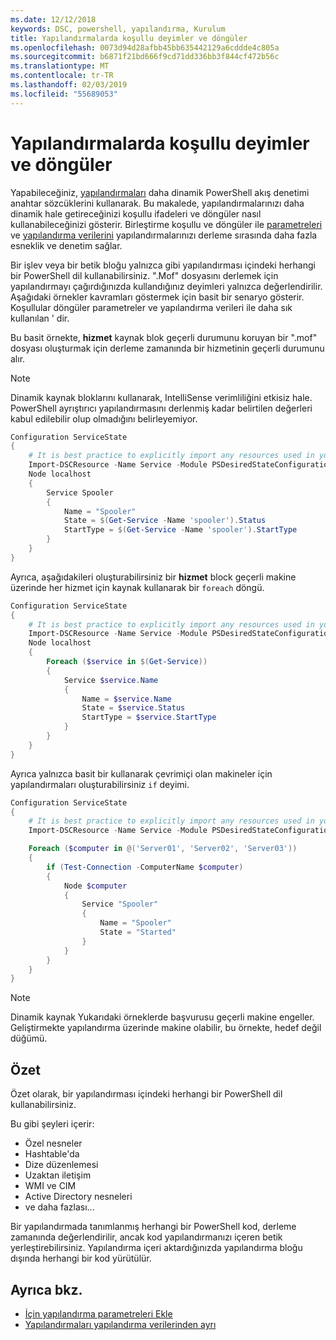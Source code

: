 ```yaml
---
ms.date: 12/12/2018
keywords: DSC, powershell, yapılandırma, Kurulum
title: Yapılandırmalarda koşullu deyimler ve döngüler
ms.openlocfilehash: 0073d94d28afbb45bb635442129a6cddde4c805a
ms.sourcegitcommit: b6871f21bd666f9cd71dd336bb3f844cf472b56c
ms.translationtype: MT
ms.contentlocale: tr-TR
ms.lasthandoff: 02/03/2019
ms.locfileid: "55689053"
---
```

# <a name="conditional-statements-and-loops-in-configurations"></a>Yapılandırmalarda koşullu deyimler ve döngüler

Yapabileceğiniz, [yapılandırmaları](configurations.md) daha dinamik PowerShell akış denetimi anahtar sözcüklerini kullanarak. Bu makalede, yapılandırmalarınızı daha dinamik hale getireceğinizi koşullu ifadeleri ve döngüler nasıl kullanabileceğinizi gösterir. Birleştirme koşullu ve döngüler ile [parametreleri](add-parameters-to-a-configuration.md) ve [yapılandırma verilerini](configData.md) yapılandırmalarınızı derleme sırasında daha fazla esneklik ve denetim sağlar.

Bir işlev veya bir betik bloğu yalnızca gibi yapılandırması içindeki herhangi bir PowerShell dil kullanabilirsiniz. ".Mof" dosyasını derlemek için yapılandırmayı çağırdığınızda kullandığınız deyimleri yalnızca değerlendirilir. Aşağıdaki örnekler kavramları göstermek için basit bir senaryo gösterir. Koşullular döngüler parametreler ve yapılandırma verileri ile daha sık kullanılan ' dir.

Bu basit örnekte, **hizmet** kaynak blok geçerli durumunu koruyan bir ".mof" dosyası oluşturmak için derleme zamanında bir hizmetinin geçerli durumunu alır.

> [!NOTE]
> Dinamik kaynak bloklarını kullanarak, IntelliSense verimliliğini etkisiz hale. PowerShell ayrıştırıcı yapılandırmasını derlenmiş kadar belirtilen değerleri kabul edilebilir olup olmadığını belirleyemiyor.

```powershell
Configuration ServiceState
{
    # It is best practice to explicitly import any resources used in your Configurations.
    Import-DSCResource -Name Service -Module PSDesiredStateConfiguration
    Node localhost
    {
        Service Spooler
        {
            Name = "Spooler"
            State = $(Get-Service -Name 'spooler').Status
            StartType = $(Get-Service -Name 'spooler').StartType
        }
    }
}
```

Ayrıca, aşağıdakileri oluşturabilirsiniz bir **hizmet** block geçerli makine üzerinde her hizmet için kaynak kullanarak bir `foreach` döngü.

```powershell
Configuration ServiceState
{
    # It is best practice to explicitly import any resources used in your Configurations.
    Import-DSCResource -Name Service -Module PSDesiredStateConfiguration
    Node localhost
    {
        Foreach ($service in $(Get-Service))
        {
            Service $service.Name
            {
                Name = $service.Name
                State = $service.Status
                StartType = $service.StartType
            }
        }
    }
}
```

Ayrıca yalnızca basit bir kullanarak çevrimiçi olan makineler için yapılandırmaları oluşturabilirsiniz `if` deyimi.

```powershell
Configuration ServiceState
{
    # It is best practice to explicitly import any resources used in your Configurations.
    Import-DSCResource -Name Service -Module PSDesiredStateConfiguration

    Foreach ($computer in @('Server01', 'Server02', 'Server03'))
    {
        if (Test-Connection -ComputerName $computer)
        {
            Node $computer
            {
                Service "Spooler"
                {
                    Name = "Spooler"
                    State = "Started"
                }
            }
        }
    }
}
```

> [!NOTE]
> Dinamik kaynak Yukarıdaki örneklerde başvurusu geçerli makine engeller. Geliştirmekte yapılandırma üzerinde makine olabilir, bu örnekte, hedef değil düğümü.

<!---
Mention Get-DSCConfigurationFromSystem
-->

## <a name="summary"></a>Özet

Özet olarak, bir yapılandırması içindeki herhangi bir PowerShell dil kullanabilirsiniz.

Bu gibi şeyleri içerir:

- Özel nesneler
- Hashtable'da
- Dize düzenlemesi
- Uzaktan iletişim
- WMI ve CIM
- Active Directory nesneleri
- ve daha fazlası...

Bir yapılandırmada tanımlanmış herhangi bir PowerShell kod, derleme zamanında değerlendirilir, ancak kod yapılandırmanızı içeren betik yerleştirebilirsiniz. Yapılandırma içeri aktardığınızda yapılandırma bloğu dışında herhangi bir kod yürütülür.

## <a name="see-also"></a>Ayrıca bkz.

- [İçin yapılandırma parametreleri Ekle](add-parameters-to-a-configuration.md)
- [Yapılandırmaları yapılandırma verilerinden ayrı](configData.md)
